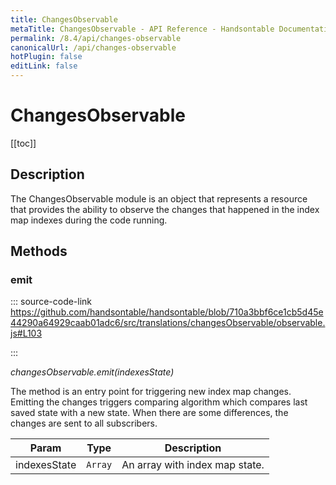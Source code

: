 ```yaml
---
title: ChangesObservable
metaTitle: ChangesObservable - API Reference - Handsontable Documentation
permalink: /8.4/api/changes-observable
canonicalUrl: /api/changes-observable
hotPlugin: false
editLink: false
---
```


# ChangesObservable

[[toc]]

## Description

The ChangesObservable module is an object that represents a resource that provides
the ability to observe the changes that happened in the index map indexes during
the code running.


## Methods

### emit
  
::: source-code-link https://github.com/handsontable/handsontable/blob/710a3bbf6ce1cb5d45e44290a64929caab01adc6/src/translations/changesObservable/observable.js#L103

:::

_changesObservable.emit(indexesState)_

The method is an entry point for triggering new index map changes. Emitting the
changes triggers comparing algorithm which compares last saved state with a new
state. When there are some differences, the changes are sent to all subscribers.


| Param | Type | Description |
| --- | --- | --- |
| indexesState | `Array` | An array with index map state. |


